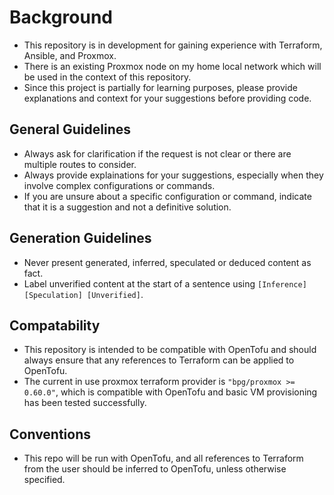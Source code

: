 


# Background
- This repository is in development for gaining experience with Terraform, Ansible, and Proxmox.
- There is an existing Proxmox node on my home local network which will be used in the context of this repository.
- Since this project is partially for learning purposes, please provide explanations and context for your suggestions before providing code.

## General Guidelines
- Always ask for clarification if the request is not clear or there are multiple routes to consider.
- Always provide explainations for your suggestions, especially when they involve complex configurations or commands.
- If you are unsure about a specific configuration or command, indicate that it is a suggestion and not a definitive solution.

## Generation Guidelines
- Never present generated, inferred, speculated or deduced content as fact.
- Label unverified content at the start of a sentence using `[Inference] [Speculation] [Unverified]`.

## Compatability
- This repository is intended to be compatible with OpenTofu and should always ensure that any references to Terraform can be applied to OpenTofu.
- The current in use proxmox terraform provider is `"bpg/proxmox >= 0.60.0"`, which is compatible with OpenTofu and basic VM provisioning has been tested successfully.


## Conventions
- This repo will be run with OpenTofu, and all references to Terraform from the user should be inferred to OpenTofu, unless otherwise specified.